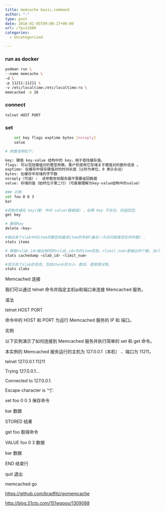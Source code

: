 ```yaml
---
title: memcache basic,command
author: "-"
type: post
date: 2018-01-05T09:00:17+00:00
url: /?p=11680
categories:
  - Uncategorized

---
```

### run as docker 
```bash
podman run \
--name memcache \
-d \
-p 11211:11211 \
-v /etc/localtime:/etc/localtime:ro \
memcached -m 16
```

### connect
    telnet HOST PORT

### set
```bash
    set key flags exptime bytes [noreply]
    value

# 参数说明如下: 

key: 键值 key-value 结构中的 key，用于查找缓存值。
flags: 可以包括键值对的整型参数，客户机使用它存储关于键值对的额外信息 。
exptime: 在缓存中保存键值对的时间长度（以秒为单位，0 表示永远）
bytes: 在缓存中存储的字节数
noreply（可选）:  该参数告知服务器不需要返回数据
value: 存储的值（始终位于第二行）（可直接理解为key-value结构中的value）

### 示例
set foo 0 0 3
bar

#获取存储在 key(键) 中的 value(数据值) ，如果 key 不存在，则返回空。
get key

# 删除key
delete <key>

#输出各个slab中的item的数目和最老item的年龄(最后一次访问距离现在的秒数) .
stats items

# 根据<slab_id>输出相同的<slab_id>中的item信息。<limit_num>是输出的个数，当<limit_num>为0是输出所有的item。
stats cachedump <slab_id> <limit_num>

#显示各个slab的信息，包括chunk的大小、数目、使用情况等。
stats slabs

```

Memcached 连接
  
我们可以通过 telnet 命令并指定主机ip和端口来连接 Memcached 服务。

语法
  
telnet HOST PORT
  
命令中的 HOST 和 PORT 为运行 Memcached 服务的 IP 和 端口。

实例
  
以下实例演示了如何连接到 Memcached 服务并执行简单的 set 和 get 命令。

本实例的 Memcached 服务运行的主机为 127.0.0.1（本机） 、端口为 11211。

telnet 127.0.0.1 11211

Trying 127.0.0.1...

Connected to 127.0.0.1.

Escape character is '^]'.

set foo 0 0 3 保存命令

bar 数据

STORED 结果

get foo 取得命令

VALUE foo 0 3 数据

bar 数据

END 结束行

quit 退出

memcached go
  
https://github.com/bradfitz/gomemcache
  
http://blog.51cto.com/151wqooo/1309088